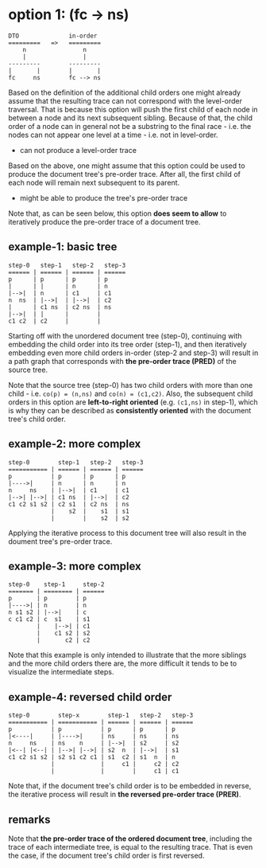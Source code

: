 
<!-- ======================================================================= -->
# option 1: (fc -> ns)

```
DTO              in-order
=========   =>   =========
    n                n
    |                |
---------        ---------
|       |        |       |
fc     ns        fc --> ns
```

Based on the definition of the additional child orders one might already assume
that the resulting trace can not correspond with the level-order traversal.
That is because this option will push the first child of each node in between
a node and its next subsequent sibling. Because of that, the child order of a
node can in general not be a substring to the final  race - i.e. the nodes can
not appear one level at a time - i.e. not in level-order.

* can not produce a level-order trace

Based on the above, one might assume that this option could be used to
produce the document tree's pre-order trace. After all, the first child
of each node will remain next subsequent to its parent.

* might be able to produce the tree's pre-order trace

Note that, as can be seen below, this option **does seem to allow** to
iteratively produce the pre-order trace of a document tree.

<!-- ======================================================================= -->
## example-1: basic tree

```
step-0   step-1   step-2   step-3
====== | ====== | ====== | ======
p      | p      | p      | p
|      | |      | n      | n
|-->|  | n      | c1     | c1
n  ns  | |-->|  | |-->|  | c2
|      | c1 ns  | c2 ns  | ns
|-->|  | |      |        |
c1 c2  | c2     |        |
```

Starting off with the unordered document tree (step-0), continuing with
embedding the child order into its tree order (step-1), and then iteratively
embedding even more child orders in-order (step-2 and step-3) will result
in a path graph that corresponds with **the pre-order trace (PRED)** of the
source tree.

Note that the source tree (step-0) has two child orders with more than one
child - i.e. `co(p) = (n,ns)` and `co(n) = (c1,c2)`. Also, the subsequent
child orders in this option are **left-to-right oriented** (e.g. `(c1,ns)`
in step-1), which is why they can be described as **consistently oriented**
with the document tree's child order.

<!-- ======================================================================= -->
## example-2: more complex

```
step-0        step-1   step-2   step-3
=========== | ====== | ====== | ======
p           | p      | p      | p
|---->|     | n      | n      | n
n     ns    | |-->|  | c1     | c1
|-->| |-->| | c1 ns  | |-->|  | c2
c1 c2 s1 s2 | c2 s1  | c2 ns  | ns
            |    s2  |    s1  | s1
            |        |    s2  | s2
```

Applying the iterative process to this document tree will also result in the
doument tree's pre-order trace.

<!-- ======================================================================= -->
## example-3: more complex

```
step-0    step-1     step-2
======= | ======== | ======
p       | p        | p
|---->| | n        | n
n s1 s2 | |-->|    | c
c c1 c2 | c  s1    | s1
        |    |-->| | c1
        |    c1 s2 | s2
        |       c2 | c2
```

Note that this example is only intended to illustrate that the more siblings
and the more child orders there are, the more difficult it tends to be to
visualize the intermediate steps.

<!-- ======================================================================= -->
## example-4: reversed child order

```
step-0        step-x        step-1   step-2   step-3
=========== | =========== | ====== | ====== | ======
p           | p           | p      | p      | p
|<----|     | |---->|     | ns     | ns     | ns
n     ns    | ns    n     | |-->|  | s2     | s2
|<--| |<--| | |-->| |-->| | s2  n  | |-->|  | s1
c1 c2 s1 s2 | s2 s1 c2 c1 | s1  c2 | s1  n  | n
            |             |     c1 |     c2 | c2
            |             |        |     c1 | c1
```

Note that, if the document tree's child order is to be embedded in reverse,
the iterative process will result in **the reversed pre-order trace (PRER)**.

<!-- ======================================================================= -->
## remarks

Note that **the pre-order trace of the ordered document tree**, including the
trace of each intermediate tree, is equal to the resulting trace. That is even
the case, if the document tree's child order is first reversed.

